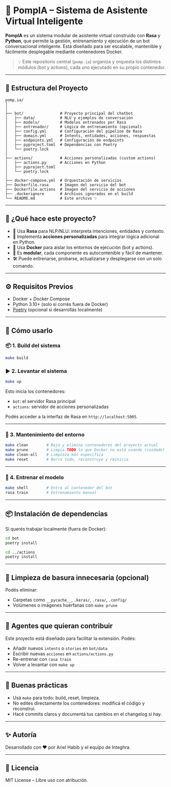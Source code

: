 # 🤖 PompIA – Sistema de Asistente Virtual Inteligente

**PompIA** es un sistema modular de asistente virtual construido con **Rasa** y **Python**, que permite la gestión, entrenamiento y ejecución de un bot conversacional inteligente. Está diseñado para ser escalable, mantenible y fácilmente desplegable mediante contenedores Docker.

> 💡 Este repositorio central (`pomp.ia`) organiza y orquesta los distintos módulos (bot y actions), cada uno ejecutado en su propio contenedor.

---

## 🧱 Estructura del Proyecto

```
pomp.ia/
│
│
├── bot/                # Proyecto principal del chatbot
│   ├── data/           # NLU y ejemplos de conversación
│   ├── models/         # Modelos entrenados por Rasa
│   ├── entrenador/     # Lógica de entrenamiento (opcional)
│   ├── config.yml      # Configuración del pipeline de Rasa
│   ├── domain.yml      # Intents, entidades, acciones, respuestas
│   ├── endpoints.yml   # Configuración de endpoints
│   ├── pyproject.toml  # Dependencias con Poetry
│   └── poetry.lock
│
├── actions/            # Acciones personalizadas (custom actions)
│   ├── actions.py      # Acciones en Python
│   ├── pyproject.toml
│   └── poetry.lock
│
├── docker-compose.yml  # Orquestación de servicios
├── Dockerfile.rasa     # Imagen del servicio del bot
├── Dockerfile.actions  # Imagen del servicio de acciones
├── .dockerignore       # Archivos ignorados en el build
└── README.md           # Este archivo ✨
```

---

## 🚀 ¿Qué hace este proyecto?

- 🧠 Usa **Rasa** para NLP/NLU: interpreta intenciones, entidades y contexto.
- 🎯 Implementa **acciones personalizadas** para integrar lógica adicional en Python.
- 🐳 Usa **Docker** para aislar los entornos de ejecución (bot y actions).
- 🔁 Es **modular**, cada componente es autocontenible y fácil de mantener.
- 🛠️ Puede entrenarse, probarse, actualizarse y desplegarse con un solo comando.

---

## ⚙️ Requisitos Previos

- Docker + Docker Compose
- Python 3.10+ (solo si corrés fuera de Docker)
- [Poetry](https://python-poetry.org/) (opcional si desarrollás localmente)

---

## 🧪 Cómo usarlo

### 📦 1. Build del sistema

```bash
make build
```

### ▶️ 2. Levantar el sistema

```bash
make up
```

Esto inicia los contenedores:
- `bot`: el servidor Rasa principal
- `actions`: servidor de acciones personalizadas

Podés acceder a la interfaz de Rasa en `http://localhost:5005`.

---

### 🧼 3. Mantenimiento del entorno

```bash
make clean        # Baja y elimina contenedores del proyecto actual
make prune        # Limpia TODO lo que Docker no está usando (cuidado)
make clean-all    # Limpieza más específica
make reset        # Borra todo, reconstruye y reinicia
```

---

### 🧠 4. Entrenar el modelo

```bash
make shell        # Entra al contenedor del bot
rasa train        # Entrenamiento manual
```

---

## 📦 Instalación de dependencias

Si querés trabajar localmente (fuera de Docker):

```bash
cd bot
poetry install

cd ../actions
poetry install
```

---

## 🧹 Limpieza de basura innecesaria (opcional)

Podés eliminar:

- Carpetas como `__pycache__`, `.keras/`, `.rasa/`, `.config/`
- Volúmenes o imágenes huérfanas con `make prune`

---

## 🧠 Agentes que quieran contribuir

Este proyecto está diseñado para facilitar la extensión. Podés:

- Añadir nuevos `intents` o `stories` en `bot/data`
- Escribir nuevas `acciones` en `actions/actions.py`
- Re-entrenar con `rasa train`
- Volver a levantar con `make up`

---

## 🧊 Buenas prácticas

- Usá `make` para todo: build, reset, limpieza.
- No edites directamente los contenedores: modificá el código y reconstruí.
- Hacé commits claros y documentá tus cambios en el changelog si hay.

---

## ✨ Autoría

Desarrollado con ❤️ por Ariel Habib y el equipo de Integhra.

---

## 🧾 Licencia

MIT License – Libre uso con atribución.
